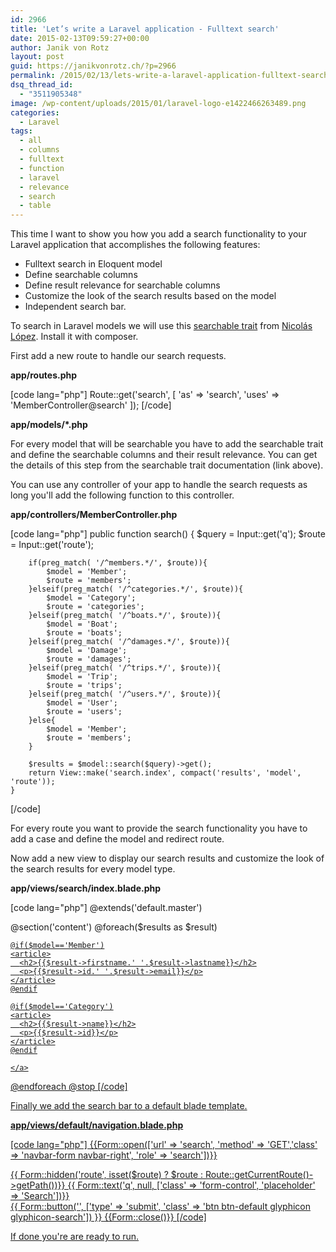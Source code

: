 ```yaml
---
id: 2966
title: 'Let’s write a Laravel application - Fulltext search'
date: 2015-02-13T09:59:27+00:00
author: Janik von Rotz
layout: post
guid: https://janikvonrotz.ch/?p=2966
permalink: /2015/02/13/lets-write-a-laravel-application-fulltext-search/
dsq_thread_id:
  - "3511905348"
image: /wp-content/uploads/2015/01/laravel-logo-e1422466263489.png
categories:
  - Laravel
tags:
  - all
  - columns
  - fulltext
  - function
  - laravel
  - relevance
  - search
  - table
---
```

This time I want to show you how you add a search functionality to your Laravel application that accomplishes the following features:

* Fulltext search in Eloquent model
* Define searchable columns
* Define result relevance for searchable columns
* Customize the look of the search results based on the model
* Independent search bar.

<!--more-->
To search in Laravel models we will use this [searchable trait](https://github.com/nicolaslopezj/searchable) from [Nicolás López](https://github.com/nicolaslopezj). Install it with composer.

First add a new route to handle our search requests.

**app/routes.php**

[code lang="php"]
Route::get('search', [
    'as' => 'search', 'uses' => 'MemberController@search'
]);
[/code]

**app/models/*.php**

For every model that will be searchable you have to add the searchable trait and define the searchable columns and their result relevance. You can get the details of this step from the searchable trait documentation (link above).

You can use any controller of your app to handle the search requests as long you'll add the following function to this controller.

**app/controllers/MemberController.php**

[code lang="php"]
	public function search()
	{
		$query = Input::get('q');
		$route = Input::get('route');

		if(preg_match( '/^members.*/', $route)){
			$model = 'Member';
			$route = 'members';
		}elseif(preg_match( '/^categories.*/', $route)){
			$model = 'Category';
			$route = 'categories';
		}elseif(preg_match( '/^boats.*/', $route)){
			$model = 'Boat';
			$route = 'boats';
		}elseif(preg_match( '/^damages.*/', $route)){
			$model = 'Damage';
			$route = 'damages';
		}elseif(preg_match( '/^trips.*/', $route)){
			$model = 'Trip';
			$route = 'trips';
		}elseif(preg_match( '/^users.*/', $route)){
			$model = 'User';
			$route = 'users';
		}else{
			$model = 'Member';
			$route = 'members';
		}

		$results = $model::search($query)->get();
		return View::make('search.index', compact('results', 'model', 'route'));
	}
[/code]

For every route you want to provide the search functionality you have to add a case and define the model and redirect route.

Now add a new view to display our search results and customize the look of the search results for every model type.

**app/views/search/index.blade.php**

[code lang="php"]
@extends('default.master')

@section('content')
  @foreach($results as $result)
    <a href="{{ URL::to($route.'/' . $result->id . '/edit') }}">

    @if($model=='Member')
    <article>
      <h2>{{$result->firstname.' '.$result->lastname}}</h2>
      <p>{{$result->id.' '.$result->email}}</p>
    </article>
    @endif

    @if($model=='Category')
    <article>
      <h2>{{$result->name}}</h2>
      <p>{{$result->id}}</p>
    </article>
    @endif

    </a>
  @endforeach
@stop
[/code]

Finally we add the search bar to a default blade template.

**app/views/default/navigation.blade.php**

[code lang="php"]
  {{Form::open(['url' => 'search', 'method' => 'GET','class' => 'navbar-form navbar-right', 'role' => 'search'])}}
      <div class="form-group">
        {{ Form::hidden('route', isset($route) ? $route : Route::getCurrentRoute()->getPath())}}
        {{ Form::text('q', null, ['class' => 'form-control', 'placeholder' => 'Search'])}}
      </div>
      {{ Form::button('', ['type' => 'submit', 'class' => 'btn btn-default glyphicon glyphicon-search']) }}
    {{Form::close()}}
[/code]

If done you're are ready to run.